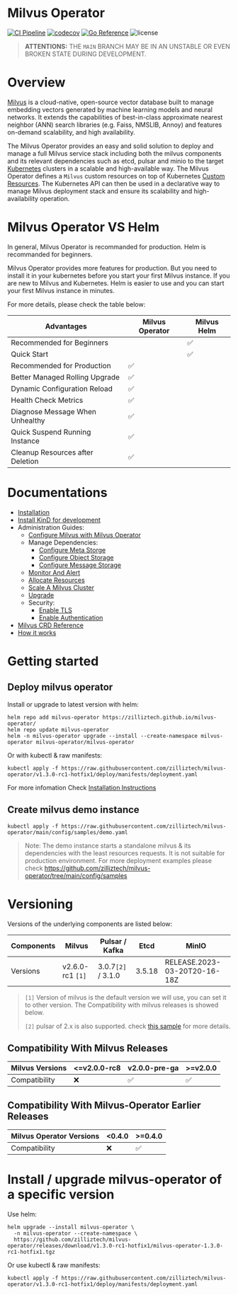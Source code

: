 # Milvus Operator

[![CI Pipeline](https://github.com/zilliztech/milvus-operator/actions/workflows/ci.yml/badge.svg)](https://github.com/zilliztech/milvus-operator/actions/workflows/ci.yml/badge.svg)
[![codecov](https://codecov.io/gh/zilliztech/milvus-operator/branch/main/graph/badge.svg?token=DAXmgusBQq)](https://codecov.io/gh/zilliztech/milvus-operator)
[![Go Reference](https://pkg.go.dev/badge/github.com/zilliztech/milvus-operator.svg)](https://pkg.go.dev/github.com/zilliztech/milvus-operator)
<img src="https://img.shields.io/github/license/milvus-io/milvus" alt="license">


> **ATTENTIONS:** THE `MAIN` BRANCH MAY BE IN AN UNSTABLE OR EVEN BROKEN STATE DURING DEVELOPMENT.

# Overview
[Milvus](https://milvus.io) is a cloud-native, open-source vector database built to manage embedding vectors generated by machine learning models and neural networks. It extends the capabilities of best-in-class approximate nearest neighbor (ANN) search libraries (e.g. Faiss, NMSLIB, Annoy) and features on-demand scalability, and high availability.

The Milvus Operator provides an easy and solid solution to deploy and manage a full Milvus service stack including both the milvus components and its relevant dependencies such as etcd, pulsar and minio to the target [Kubernetes](https://kubernetes.io/) clusters in a scalable and high-available way. The Milvus Operator defines a `Milvus` custom resources on top of Kubernetes [Custom Resources](https://kubernetes.io/docs/concepts/extend-kubernetes/api-extension/custom-resources/). The Kubernetes API can then be used in a declarative way to manage Milvus deployment stack and ensure its scalability and high-availability operation.

# Milvus Operator VS Helm

In general, Milvus Operator is recommanded for production. Helm is recommanded for beginners.

Milvus Operator provides more features for production. But you need to install it in your kubernetes before you start your first Milvus instance. If you are new to Milvus and Kubernetes. Helm is easier to use and you can start your first Milvus instance in minutes. 

For more details, please check the table below:

<!-- source csv for table
Advantages, Milvus Operator, Milvus Helm
Recommended for Beginners , , ✅
Quick Start , , ✅
Recommended for Production , ✅, 
Better Managed Rolling Upgrade, ✅, 
Dynamic Configuration Reload , ✅, 
Health Check Metrics , ✅, 
Diagnose Message When Unhealthy, ✅, 
Quick Suspending Instance, ✅, 
Cleanup Resources after Deletion, ✅,  -->

|Advantages| Milvus Operator| Milvus Helm|
|---|---|---|
|Recommended for Beginners | | ✅|
|Quick Start | | ✅|
|Recommended for Production | ✅| |
|Better Managed Rolling Upgrade| ✅| |
|Dynamic Configuration Reload | ✅| |
|Health Check Metrics | ✅| |
|Diagnose Message When Unhealthy| ✅| |
|Quick Suspend Running Instance| ✅| |
|Cleanup Resources after Deletion| ✅| |

# Documentations
- [Installation](docs/installation/installation.md)
- [Install KinD for development](docs/installation/kind-installation.md)
- Administration Guides:
  - [Configure Milvus with Milvus Operator](docs/administration/configure-milvus.md)
  - Manage Dependencies:
    - [Configure Meta Storge](docs/administration/manage-dependencies/meta-storage.md)
    - [Configure Object Storage](docs/administration/manage-dependencies/object-storage.md)
    - [Configure Message Storage](docs/administration/manage-dependencies/message-storage.md)
  - [Monitor And Alert](docs/administration/monitor-and-alert.md)
  - [Allocate Resources](docs/administration/allocate-resources.md)
  - [Scale A Milvus Cluster](docs/administration/scale-a-milvus-cluster.md)
  - [Upgrade](docs/administration/upgrade.md)
  - Security:
    - [Enable TLS](docs/administration/security/encryption-in-transit.md)
    - [Enable Authentication](docs/administration/security/enable-authentication.md)
- [Milvus CRD Reference](docs/CRD/milvus.md)
- [How it works](docs/arch/arch.md)

# Getting started
## Deploy milvus operator

Install or upgrade to latest version with helm:

```shell
helm repo add milvus-operator https://zilliztech.github.io/milvus-operator/
helm repo update milvus-operator
helm -n milvus-operator upgrade --install --create-namespace milvus-operator milvus-operator/milvus-operator
```

Or with kubectl & raw manifests:

```shell
kubectl apply -f https://raw.githubusercontent.com/zilliztech/milvus-operator/v1.3.0-rc1-hotfix1/deploy/manifests/deployment.yaml
```

For more infomation Check [Installation Instructions](docs/installation/installation.md)

## Create milvus demo instance
```shell
kubectl apply -f https://raw.githubusercontent.com/zilliztech/milvus-operator/main/config/samples/demo.yaml
```

> Note: The demo instance starts a standalone milvus & its dependencies with the least resources requests. It is not suitable for production environment. For more deployment examples please check https://github.com/zilliztech/milvus-operator/tree/main/config/samples

# Versioning

Versions of the underlying components are listed below:

<!-- source csv for table
Components, Milvus, Pulsar / Kafka, Etcd, MinIO
Versions, v2.6.0-rc1 `[1]`, 3.0.7 / 3.1.0, 3.5.18, RELEASE.2023-03-20T20-16-18Z -->

|Components| Milvus| Pulsar / Kafka| Etcd| MinIO|
|---|---|---|---|---|
|Versions| v2.6.0-rc1 `[1]`| 3.0.7`[2]` / 3.1.0 | 3.5.18 |RELEASE.2023-03-20T20-16-18Z|


> `[1]` Version of milvus is the default version we will use, you can set it to other version. The Compatibility with milvus releases is showed below.
>
> `[2]` pulsar of 2.x is also supported. check [this sample](config/samples/milvus_pulsar_v2.yaml) for more details.

## Compatibility With Milvus Releases

<!-- source csv for table
Milvus Versions, <=v2.0.0-rc8, v2.0.0-pre-ga, >=v2.0.0
Compatibility, ❌, ✅, ✅  -->

|Milvus Versions| <=v2.0.0-rc8| v2.0.0-pre-ga| >=v2.0.0|
|---|---|---|---|
|Compatibility| ❌| ✅| ✅|

## Compatibility With Milvus-Operator Earlier Releases

<!-- source csv for table
Milvus Operator Versions, <0.4.0, >=0.4.0
Compatibility, ❌, ✅  -->

|Milvus Operator Versions| <0.4.0| >=0.4.0|
|---|---|---|
|Compatibility| ❌| ✅|


# Install / upgrade milvus-operator of a specific version

Use helm:

```shell
helm upgrade --install milvus-operator \
  -n milvus-operator --create-namespace \
  https://github.com/zilliztech/milvus-operator/releases/download/v1.3.0-rc1-hotfix1/milvus-operator-1.3.0-rc1-hotfix1.tgz
```

Or use kubectl & raw manifests:

```shell
kubectl apply -f https://raw.githubusercontent.com/zilliztech/milvus-operator/v1.3.0-rc1-hotfix1/deploy/manifests/deployment.yaml
```
